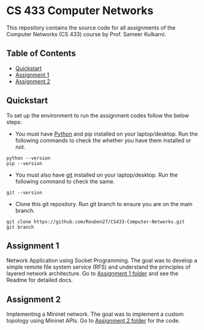 # CS 433 Computer Networks
This repository contains the source code for all assignments of the Computer Networks (CS 433) course by Prof. Sameer Kulkarni.

## Table of Contents
- [Quickstart](https://github.com/Reuben27/CS433-Computer-Networks#quickstart)
- [Assignment 1](https://github.com/Reuben27/CS433-Computer-Networks#assignment-1)
- [Assignment 2](https://github.com/Reuben27/CS433-Computer-Networks#assignment-2)

## Quickstart
To set up the environment to run the assignment codes follow the below steps:

- You must have [Python](https://www.python.org/) and pip installed on your laptop/desktop. Run the following commands to check the whether you have them installed or not.
```
python --version
pip --version
```

- You must also have [git](https://git-scm.com/) installed on your laptop/desktop. Run the following command to check the same.
```
git --version
``` 

- Clone this git repository. Run git branch to ensure you are on the main branch. 
```
git clone https://github.com/Reuben27/CS433-Computer-Networks.git
git branch
```

## Assignment 1

Network Application using Socket Programming. The goal was to develop a simple remote file system service (RFS) and understand the principles of layered network architecture. Go to [Assignment 1 folder](https://github.com/Reuben27/CS433-Computer-Networks/tree/main/Assignment%201#cs433-computer-networks-assignment-1) and see the Readme for detailed docs.

## Assignment 2

Implementing a Mininet network. The goal was to implement a custom topology using Mininet APIs. Go to [Assignment 2 folder](https://github.com/Reuben27/CS433-Computer-Networks/tree/main/Assignment%202#cs433-computer-networks-assignment-2) for the code.